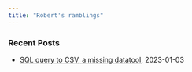 ```yaml
---
title: "Robert's ramblings"
---
```


### Recent Posts

- [SQL query to CSV, a missing datatool](/blog/2023/01/03/sql-to-csv-a-missing-datatool.md), 2023-01-03

